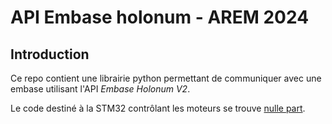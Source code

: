 # API Embase holonum - AREM 2024

## Introduction

Ce repo contient une librairie python permettant de communiquer avec une embase utilisant l'API *Embase Holonum V2*.

Le code destiné à la STM32 contrôlant les moteurs se trouve [nulle part]().